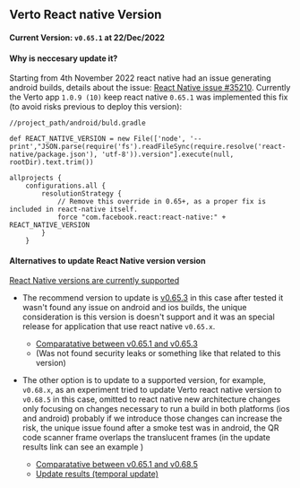 ## Verto React native Version

#### Current Version: `v0.65.1` at 22/Dec/2022
 


#### Why is neccesary update it?
Starting from 4th November 2022 react native had an issue generating android builds, details about the issue: [React Native issue #35210](https://github.com/facebook/react-native/issues/35210).
Currently the Verto app `1.0.9 (10)` keep  react native `0.65.1` was implemented this fix (to avoid risks previous to deploy this version):
```
//project_path/android/buld.gradle 

def REACT_NATIVE_VERSION = new File(['node', '--print',"JSON.parse(require('fs').readFileSync(require.resolve('react-native/package.json'), 'utf-8')).version"].execute(null, rootDir).text.trim())

allprojects {
    configurations.all {
        resolutionStrategy {
            // Remove this override in 0.65+, as a proper fix is included in react-native itself.
            force "com.facebook.react:react-native:" + REACT_NATIVE_VERSION
        }
    }

```
#### Alternatives to update React Native version version
[React Native versions are currently supported](https://github.com/reactwg/react-native-releases#which-versions-are-currently-supported)

- The recommend version to update is [v0.65.3](https://github.com/facebook/react-native/releases/tag/v0.65.3) in this case after tested it wasn't found any issue on android and ios builds, the unique consideration is this version is doesn't support and it was an special release for application that use react native `v0.65.x`. 

	- [Comparatative between v0.65.1 and v0.65.3](https://react-native-community.github.io/upgrade-helper/?from=0.65.1&to=0.65.3)
	- (Was not found security leaks or something like that related to this version)
- The other option is to update to a supported version, for example, `v0.68.x`, as an experiment tried to update Verto react native version to `v0.68.5` in this case, omitted to react native new architecture changes only focusing on changes necessary to run a build in both platforms (ios and android) probably if we introduce those changes can increase the risk, the unique issue found after a smoke test was in android, the QR code scanner frame overlaps the translucent frames (in the update results link can see an example )
    - [Comparatative between v0.65.1 and v0.68.5](https://react-native-community.github.io/upgrade-helper/?from=0.65.1&to=0.68.5)
	 - [Update results (temporal update)](https://github.com/AgentisPayments/verto-app/issues/190#issuecomment-1358158644)
